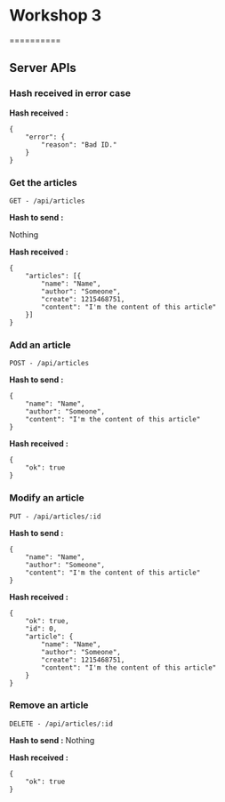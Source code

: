 # Workshop 3
==========

## Server APIs


### Hash received in error case

**Hash received :**

```
{
	"error": {
		"reason": "Bad ID."
	}
}
```

### Get the articles

```
GET - /api/articles
```

**Hash to send :**

Nothing

**Hash received :**

```
{
	"articles": [{
		"name": "Name",
		"author": "Someone",
		"create": 1215468751,
		"content": "I'm the content of this article"
	}]
}
```

### Add an article

```
POST - /api/articles
```

**Hash to send :**

```
{
	"name": "Name",
	"author": "Someone",
	"content": "I'm the content of this article"
}
```


**Hash received :**

```
{
	"ok": true
}
```

### Modify an article

```
PUT - /api/articles/:id
```

**Hash to send :**

```
{
	"name": "Name",
	"author": "Someone",
	"content": "I'm the content of this article"
}
```


**Hash received :**

```
{
	"ok": true,
	"id": 0,
	"article": {
		"name": "Name",
		"author": "Someone",
		"create": 1215468751,
		"content": "I'm the content of this article"
	}
}
```

### Remove an article

```
DELETE - /api/articles/:id
```

**Hash to send :**
Nothing


**Hash received :**

```
{
	"ok": true
}
```
